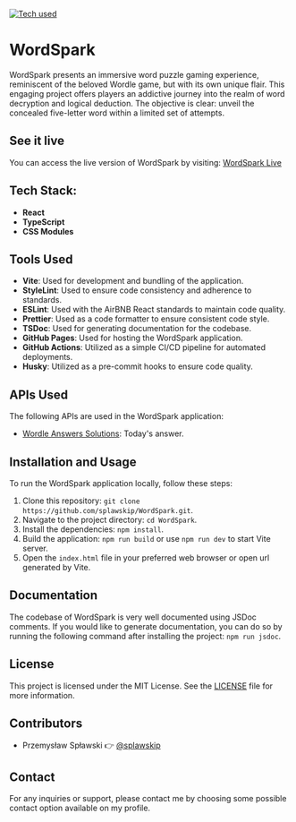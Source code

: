 [![Tech used](https://skillicons.dev/icons?i=git,github,vscode,vite,react,ts,css&theme=dark)](https://skillicons.dev)

# WordSpark

WordSpark presents an immersive word puzzle gaming experience, reminiscent of the beloved Wordle game, but with its own unique flair. This engaging project offers players an addictive journey into the realm of word decryption and logical deduction. The objective is clear: unveil the concealed five-letter word within a limited set of attempts.

## See it live

You can access the live version of WordSpark by visiting: [WordSpark Live](https://splawskip.github.io/WordSpark/)

## Tech Stack:

- **React**
- **TypeScript**
- **CSS Modules**

## Tools Used

- **Vite**: Used for development and bundling of the application.
- **StyleLint**: Used to ensure code consistency and adherence to standards.
- **ESLint**: Used with the AirBNB React standards to maintain code quality.
- **Prettier**: Used as a code formatter to ensure consistent code style.
- **TSDoc**: Used for generating documentation for the codebase.
- **GitHub Pages**: Used for hosting the WordSpark application.
- **GitHub Actions**: Utilized as a simple CI/CD pipeline for automated deployments.
- **Husky**: Utilized as a pre-commit hooks to ensure code quality.

## APIs Used

The following APIs are used in the WordSpark application:

- [Wordle Answers Solutions](https://rapidapi.com/Alejandro99aru/api/wordle-answers-solutions): Today's answer.

## Installation and Usage

To run the WordSpark application locally, follow these steps:

1. Clone this repository: `git clone https://github.com/splawskip/WordSpark.git`.
2. Navigate to the project directory: `cd WordSpark`.
3. Install the dependencies: `npm install`.
4. Build the application: `npm run build` or use `npm run dev` to start Vite server.
5. Open the `index.html` file in your preferred web browser or open url generated by Vite.

## Documentation

The codebase of WordSpark is very well documented using JSDoc comments. If you would like to generate documentation, you can do so by running the following command after installing the project: `npm run jsdoc`.

## License

This project is licensed under the MIT License. See the [LICENSE](https://github.com/splawskip/WordSpark/blob/main/LICENSE) file for more information.

## Contributors

- Przemysław Spławski 👉 [@splawskip](https://github.com/splawskip)

## Contact

For any inquiries or support, please contact me by choosing some possible contact option available on my profile.

